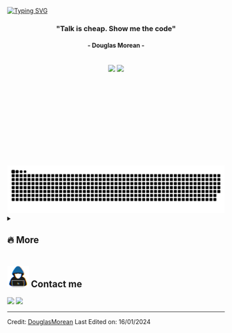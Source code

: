 [![Typing SVG](https://readme-typing-svg.herokuapp.com?color=FF3670&size=35&center=true&vCenter=true&width=1000&lines=Welcome+to+my+GitHub+profile!;My+name+is+Douglas+Morean;I'm+Software+Engineering+Student)](https://git.io/typing-svg)

<h3 align="center">"Talk is cheap. Show me the code"</h3>
<h4 align="center">- Douglas Morean -</h4>

<br>

<div align="center" style="margin-bottom:200px">
 <img width=45% align="center" src="https://github-readme-stats.vercel.app/api?username=DouglasMorean&theme=radical&show_icons=true" />
 <img width=40% align="center" src="https://github-readme-stats.vercel.app/api/top-langs/?username=DouglasMorean&layout=compact&theme=radical" />
</div>


<br>

<!--- snake -->
<div align="center">
  <img  src="https://github.com/1999AZZAR/1999AZZAR/blob/readme/resources/img/grid-snake.svg"
       alt="snake" /></a>
</div>

<details>
  <summary><h2>🔥 More</h2></summary>
<div>
  <samp>
   
## Language and Tools

<img src="https://raw.githubusercontent.com/MicaelliMedeiros/micaellimedeiros/master/image/computer-illustration.png" min-width="400px" max-width="400px" width="400px" align="right" alt="Computador iuriCode">

#### Main Stack:
  [<img height="48px" width="48px" alt="Icone VS-Code" src="https://skillicons.dev/icons?i=html"/>](https://developer.mozilla.org/en-US/docs/Web/HTML)
  [<img height="48px" width="48px" alt="Icone VS-Code" src="https://skillicons.dev/icons?i=css"/>](https://developer.mozilla.org/en-US/docs/Web/CSS)
  [<img height="48px" width="48px" alt="Icone VS-Code" src="https://skillicons.dev/icons?i=js"/>](https://developer.mozilla.org/en-US/docs/Web/JavaScript)
  [<img height="48px" width="48px" alt="Icone VS-Code" src="https://skillicons.dev/icons?i=nodejs"/>](https://nodejs.org/en)
  [<img height="48px" width="48px" alt="Icone VS-Code" src="https://skillicons.dev/icons?i=react"/>](https://react.dev/)
  [<img height="48px" width="48px" alt="Icone VS-Code" src="https://skillicons.dev/icons?i=py"/>](https://py.dev/)
  [<img height="48px" width="48px" alt="Icone VS-Code" src="https://skillicons.dev/icons?i=cs"/>](https://cs.dev/)
  [<img height="48px" width="48px" alt="Icone VS-Code" src="https://skillicons.dev/icons?i=java"/>](https://java.dev/)
  [<img height="48px" width="48px" alt="Icone VS-Code" src="https://skillicons.dev/icons?i=bash"/>](https://bash.dev/)
  


#### Studying in this moment:
  [<img height="48px" width="48px" alt="Icone VS-Code" src="https://skillicons.dev/icons?i=docker"/>](https://docker.com/)
  [<img height="48px" width="48px" alt="Icone VS-Code" src="https://skillicons.dev/icons?i=flutter"/>](https://flutter.com/)
  [<img height="48px" width="48px" alt="Icone VS-Code" src="https://skillicons.dev/icons?i=ts"/>](https://www.typescriptlang.org/)
  [<img height="48px" width="48px" alt="Icone VS-Code" src="https://skillicons.dev/icons?i=mysql"/>](https://www.mysql.com/)

#### Tools:

  [<img height="48px" width="48px" alt="Icone VS-Code" src="https://skillicons.dev/icons?i=figma"/>](https://www.figma.com/)
  [<img height="48px" width="48px" alt="Icone VS-Code" src="https://skillicons.dev/icons?i=vscode"/>](https://code.visualstudio.com/)
  [<img height="48px" width="48px" alt="Icone VS-Code" src="https://skillicons.dev/icons?i=github"/>](https://github.com/)
  [<img height="48px" width="48px" alt="Icone VS-Code" src="https://skillicons.dev/icons?i=git"/>](https://git-scm.com/)
  [<img height="48px" width="48px" alt="Icone VS-Code" src="https://skillicons.dev/icons?i=obsidian"/>](https://obsidian/)
  [<img height="48px" width="48px" alt="Icone VS-Code" src="https://skillicons.dev/icons?i=visualstudio"/>](https://visualstudio/)

<br>


  </samp>
</div>
</details>

## <picture><img src = "https://github.com/0xAbdulKhalid/0xAbdulKhalid/raw/main/assets/mdImages/about_me.gif" width = 50px></picture> **Contact me**
<div>

<a href = "mailto: contacto.douglas.morean@gmail.com"><img loading="lazy" src="https://img.shields.io/badge/Gmail-D14836?style=for-the-badge&logo=gmail&logoColor=white" target="_blank"></a>
<a href="https://www.linkedin.com/in/douglasmorean" target="_blank"><img loading="lazy" src="https://img.shields.io/badge/-LinkedIn-%230077B5?style=for-the-badge&logo=linkedin&logoColor=white" target="_blank"></a>   
</div>

------
Credit: [DouglasMorean](https://github.com/DouglasMorean)
Last Edited on: 16/01/2024
